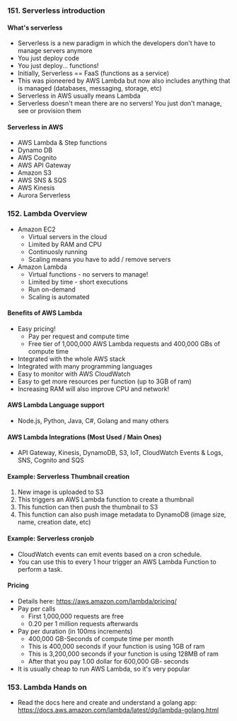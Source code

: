 ### 151. Serverless introduction

#### What's serverless
- Serverless is a new paradigm in which the developers don't have to manage servers anymore
- You just deploy code
- You just deploy... functions!
- Initially, Serverless == FaaS (functions as a service)
- This was pioneered by AWS Lambda but now also includes anything that is managed (databases, messaging, storage, etc)
- Serverless in AWS usually means Lambda
- Serverless doesn't mean there are no servers! You just don't manage, see or provision them

#### Serverless in AWS
- AWS Lambda & Step functions
- Dynamo DB
- AWS Cognito
- AWS API Gateway
- Amazon S3
- AWS SNS & SQS
- AWS Kinesis
- Aurora Serverless

### 152. Lambda Overview
- Amazon EC2
    - Virtual servers in the cloud
    - Limited by RAM and CPU
    - Continuosly running
    - Scaling means you have to add / remove servers
- Amazon Lambda
    - Virtual functions - no servers to manage!
    - Limited by time - short executions
    - Run on-demand
    - Scaling is automated

#### Benefits of AWS Lambda
- Easy pricing!
    - Pay per request and compute time
    - Free tier of 1,000,000 AWS Lambda requests and 400,000 GBs of compute time
- Integrated with the whole AWS stack
- Integrated with many programming languages
- Easy to monitor with AWS CloudWatch
- Easy to get more resources per function (up to 3GB of ram)
- Increasing RAM will also improve CPU and network!

#### AWS Lambda Language support
- Node.js, Python, Java, C#, Golang and many others

#### AWS Lambda Integrations (Most Used / Main Ones)
- API Gateway, Kinesis, DynamoDB, S3, IoT, CloudWatch Events & Logs, SNS, Cognito and SQS

#### Example: Serverless Thumbnail creation
1. New image is uploaded to S3
2. This triggers an AWS Lambda function to create a thumbnail
3. This function can then push the thumbnail to S3
3. This function can also push image metadata to DynamoDB (image size, name, creation date, etc)

#### Example: Serverless cronjob
- CloudWatch events can emit events based on a cron schedule. 
- You can use this to every 1 hour trigger an AWS Lambda Function to perform a task.

#### Pricing
- Details here: https://aws.amazon.com/lambda/pricing/
- Pay per calls
    - First 1,000,000 requests are free
    - 0.20 per 1 million requests afterwards
- Pay per duration (in 100ms increments)
    - 400,000 GB-Seconds of compute time per month
    - This is 400,000 seconds if your function is using 1GB of ram
    - This is 3,200,000 seconds if your function is using 128MB of ram
    - After that you pay 1.00 dollar for 600,000 GB- seconds
- It is usually cheap to run AWS Lambda, so it's very popular

### 153. Lambda Hands on
- Read the docs here and create and understand a golang app: https://docs.aws.amazon.com/lambda/latest/dg/lambda-golang.html 